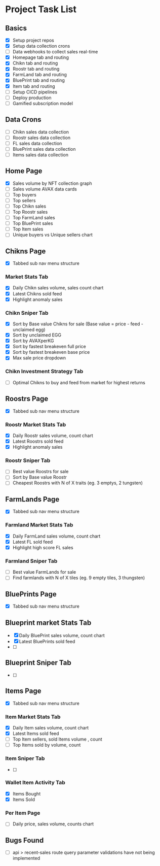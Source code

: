 # Project Task List

## Basics

- [x] Setup project repos
- [x] Setup data collection crons
- [ ] Data webhooks to collect sales real-time
- [x] Homepage tab and routing
- [x] Chikn tab and routing
- [x] Roostr tab and routing
- [x] FarmLand tab and routing
- [x] BluePrint tab and routing
- [x] Item tab and routing
- [ ] Setup CICD pipelines
- [ ] Deploy production
- [ ] Gamified subscription model

## Data Crons

- [ ] Chikn sales data collection
- [ ] Roostr sales data collection
- [ ] FL sales data collection
- [ ] BluePrint sales data collection
- [ ] Items sales data collection

## Home Page

- [x] Sales volume by NFT collection graph
- [ ] Sales volume AVAX data cards
- [ ] Top buyers
- [ ] Top sellers
- [ ] Top Chikn sales
- [ ] Top Roostr sales
- [ ] Top FarmLand sales
- [ ] Top BluePrint sales
- [ ] Top Item sales
- [ ] Unique buyers vs Unique sellers chart

## Chikns Page

- [x] Tabbed sub nav menu structure

### Market Stats Tab

- [x] Daily Chikn sales volume, sales count chart
- [x] Latest Chikns sold feed
- [x] Highlight anomaly sales

### Chikn Sniper Tab

- [x] Sort by Base value Chikns for sale (Base value = price - feed - unclaimed egg)
- [x] Sort by unclaimed EGG
- [x] Sort by AVAXperKG
- [x] Sort by fastest breakeven full price
- [x] Sort by fastest breakeven base price
- [x] Max sale price dropdown

### Chikn Investment Strategy Tab

- [ ] Optimal Chikns to buy and feed from market for highest returns

## Roostrs Page

- [x] Tabbed sub nav menu structure

### Roostr Market Stats Tab

- [x] Daily Roostr sales volume, count chart
- [x] Latest Roostrs sold feed
- [x] Highlight anomaly sales

### Roostr Sniper Tab

- [ ] Best value Roostrs for sale
- [ ] Sort by Base value Roostr
- [ ] Cheapest Roostrs with N of X traits (eg. 3 emptys, 2 tungsten)

## FarmLands Page

- [x] Tabbed sub nav menu structure

### Farmland Market Stats Tab

- [x] Daily FarmLand sales volume, count chart
- [x] Latest FL sold feed
- [x] Highlight high score FL sales

### Farmland Sniper Tab

- [ ] Best value FarmLands for sale
- [ ] Find farmlands with N of X tiles (eg. 9 empty tiles, 3 thungsten)

## BluePrints Page

- [x] Tabbed sub nav menu structure

## Blueprint market Stats Tab

- [x] Daily BluePrint sales volume, count chart
- [x] Latest BluePrints sold feed
- [ ]

## Blueprint Sniper Tab

- [ ]

## Items Page

- [x] Tabbed sub nav menu structure

### Item Market Stats Tab

- [x] Daily Item sales volume, count chart
- [x] Latest Items sold feed
- [ ] Top Item sellers, sold Items volume , count
- [ ] Top Items sold by volume, count

### Item Sniper Tab

- [ ]

### Wallet Item Activity Tab

- [x] Items Bought
- [x] Items Sold

### Per Item Page

- [ ] Daily price, sales volume, counts chart

## Bugs Found

- [ ] api > recent-sales route query parameter validations have not being implemented
